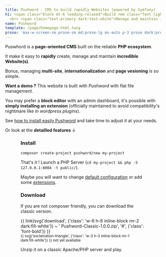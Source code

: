 ```yaml
---
title: Pushword - CMS to build rapidly Websites (powered by Symfony)
h1: <span class="block mt-6 leading-relaxed">Build <em class="font-light">Content First</em> websites rapidly
  <br> <span class="text-primary dark:text-white">Manage and maintain it as quickly</span></span>
name: Pushword
template: /page/homepage.html.twig
prose: 'max-w-screen-sm prose-sm md:prose-lg mx-auto p-3 prose dark:prose-light'
---
```


<div class="flex flex-row max-w-screen-lg mx-auto mb-6">

<div class="p-3 pr-6 -mt-3" markdown=1>

Puswhord is a **page-oriented CMS** built on the reliable **PHP ecosystem**.

It make it easy to <strong>rapidly</strong> create, manage and maintain <strong>incredible Website(s)</strong>.

Bonus, managing <strong>multi-site</strong>, <strong>internationalization</strong> and <strong>page vesioning</strong> is so simple.

<strong>Want a demo ?</strong> This website is built with _Pushword_ with flat file management.

You may prefer a <strong>block editor</strong> with an admin dashboard, it's possible with **simply installing an extension** (officially maintained to avoid compatibility's nightmare like _in wordpress plugins_).

See [how to install easily Pushword](/installation) and take time to adjust it at your needs.

Or look at the <strong>detailled features</strong> ↓

</div>
<div class="hidden p-3 -mt-3 prose-sm rounded-sm shadow-lg bg-gray-50 dark:bg-gray-900 lg:block" style="width:400px;margin-right:-50px; margin-left:50px" markdown=1>

### Install

<pre><code class="text-sm shell" style="overflow-x: hidden;">composer create-project pushword/new my-project</code></pre>

That's it ! Launch a PHP Server (`cd my-project && php -S 127.0.0.1:8004 -t public/`).

Maybe you will want to change [default configuration](/configuration) or add some [extensions](/extensions).

### Download

If you are not composer friendly, you can download the classic version.

<p class="text-center">{{ link(svg('download', {'class': 'w-6 h-6 inline-block mr-2 dark:fill-white'}) ~ ' Pushword-Classic-1.0.0.zip', '#', {'class': 'font-bold'}) }}
<br><small>{{ svg('exclamation-triangle', {'class': 'w-3 h-3 inline-block mr-1 dark:fill-white'}) }} not yet available</small></p>

Unzip it on a classic Apache/PHP server and play.

</div>
</div>

<div class="absolute hidden transform -right-14 w-96 -top-10 2xl:block 2xl:w-60 rotate-12" style="height:150vh">
  <div class="w-full h-full bg-repeat text-primary-100 heropattern-bubbles-gray-200">
  </div>
</div>

<!-- next: show a preview there -->

<div class="p-3 relative mb-6 shadow-sm bg-gray-50 dark:bg-gray-800 from-gray-50 to-white dark:from-gray-900 dark:to-gray-800">
    <div class="max-w-screen-sm mx-auto">
        <h2 class="pt-12 pb-6 text-4xl">Features<br><small class="text-lg">Create content and publish it on the web smoothly</small></h2>
    </div>

<div class="grid max-w-screen-sm md:max-w-screen-2xl grid-cols-2 gap-4 mx-auto md:px-12 md:grid-cols-4 xl:grid-cols-6  ">
    <div class="col-span-2">
        <!-- Edit -->
        <div class="px-3 py-6 mb-6 rounded-lg dark:bg-gray-900 bg-white shadow dark:text-gray-50">
            <h2 class="flex mb-6 text-xl font-medium">
                <div class="flex-shrink-0">
                    <div class="flex items-center justify-center w-10 h-10 mt-2 text-white bg-green-500 rounded-full">{{
                        svg('tools') }}</div>
                </div>
                <div class="ml-3 text-green-500">Easy to install<br><small>Run it in a few seconds</small></div>
            </h2>
            <div>
                <p>Pushword run on a classic up to date <strong>PHP</strong> environnement (and Composer). You have this on your machine or just a cheap shared host ? So you are able to install it in a few seconds.</p>
                <p><a href="/installation">Learn more about requirements and installation.</a></p>
                <p>By default, it works without dirty work. It looks <strong>so simple</strong>. But don't be wrong, you can do amazing custom thing with it !</p>
                <p class="text-sm font-light text-center text-green-500"><strong style="color: rgba(16, 185, 129, var(--tw-text-opacity));">PHP 8</strong> // Symfony 7</p>
            </div>
        </div>
        <div class="px-3 py-6 mb-6 rounded-lg dark:bg-gray-900 bg-white shadow dark:text-gray-50">
            <h2 class="flex mb-6 text-xl font-medium">
                <div class="flex-shrink-0">
                    <div class="flex items-center justify-center w-10 h-10 mt-2 text-white bg-indigo-500 rounded-full">
                        {{ svg('wave-square') }}</div>
                </div>
                <div class="ml-3 text-indigo-500">Extendable<br><small>Look ! It's a symfony application under the hood</small>
                </div>
            </h2>
            <div>
                <p>To create <strong>Multiple sites</strong> with <strong>multiple languages</strong> (i18n) and managing them on <strong>multiple domains</strong> you don't need to extend the core. <strong>Simple site</strong> and <strong>complex content network</strong> can be managed easily with Pushword without extension.</p>
                <p>You want a <strong>blog</strong> or a <strong>documentation website</strong> ? Just install Pushword and play.</p>
                <p>Want another feature ? Look at the <a href="/extensions">{{ svg('puzzle-piece') }}&nbsp;extensions</a>.</p>
                <p>Not finding the one you want ? Pushword is built as a <strong>symfony bundle</strong> so just extend your research to them or find an expert developper to make your wish reality.</p>
            </div>
        </div>
    </div>
    <div class="col-span-2">
        <div class="px-3 py-6 mb-6 rounded-lg dark:bg-gray-900 bg-white shadow dark:text-gray-50">
            <h2 class="flex mb-6 text-xl font-medium">
                <div class="flex-shrink-0">
                    <div class="flex items-center justify-center w-10 h-10 mt-2 text-white bg-blue-500 rounded-full">
                        {{ svg('feather-alt') }}
                    </div>
                </div>
                <div class="ml-3 text-blue-500">Just Write<br><small>Are you more Flat-file CMS or Full Featured Admin <em>Notion-Like</em>
                        ?</small></div>
            </h2>
            <div>
                <p>Pushword offers the two ways to manage a site :</p>

                <ul>
                    <li>A <strong>simple, functionnable and efficient default Admin</strong>, if you come from Wordpress, you will find your way easily. Have a look to the <em>Notion-Like</em> <a href="/extension/admin-block-editor">block editor</a></li>
                    <li>a <strong>powerfull flat-file CMS</strong>, you will be able to edit your content or your template files from where you want (nextcloud folder, VSCode, Obsidian, git compatible...)</li>
                </ul>
            </div>
        </div>
        <div class="px-3 py-6 mb-6 rounded-lg dark:bg-gray-900 bg-white shadow dark:text-gray-50">
            <h2 class="flex mb-6 text-xl font-medium">
                <div class="flex-shrink-0">
                    <div class="flex items-center justify-center w-10 h-10 pt-1 mt-2 text-white bg-red-500 rounded-full">
                        {{ svg('paint-roller') }}
                    </div>
                </div>
                <div class="ml-3 text-red-500">Be unique : theme it quickly<br><small>Do you know Tailwind CSS and Twig ?</small>
                </div>
            </h2>
            <div>
                <p>Thanks to <strong>Tailwind CSS</strong> and <strong>Twig</strong>, you will be able to customize the default theme rapidly if you master html and css.</p>
                <p>Maybe you will prefer rebuild your own custom theme. Do as you wish, you use Pushword.</p>
                <p>{{ svg('eye') }} Want to see how easy it is ? See this documentation website {{ link('assets', 'https://github.com/Pushword/Pushword/tree/main/packages/docs') }} and {{ link('template files', 'https://github.com/Pushword/Pushword/tree/main/packages/skeleton/templates/pushword.piedweb.com') }}.</p>
            </div>
        </div>
    </div>
    <div class="flex flex-col items-start col-span-2 xl:flex-col md:col-span-4 xl:col-span-2 md:flex-row xl:col-start-auto md:space-x-3 xl:space-x-0">
        <div class="px-3 py-6 mb-6 rounded-lg dark:bg-gray-900 bg-white shadow dark:text-gray-50">
            <h2 class="flex mb-6 text-xl font-medium">
                <div class="flex-shrink-0">
                    <div class="flex items-center justify-center w-10 h-10 mt-2 text-white bg-pink-500 rounded-full">
                        {{ svg('star') }}
                    </div>
                </div>
                <div class="ml-3 text-pink-500">Searchable website<br><small>Want to be found on google ?</small>
                </div>
            </h2>
            <div>
                <p>Pushword was initially crafted by a <strong>seo</strong> and <strong>developper</strong> consultant. Being on the first page of search result matters !</p>
                <p>So Pushword manage <strong>title</strong>, <strong>h1</strong>, <strong>schema</strong>, <strong>meta</strong>, <strong>nice url</strong> and so .</p>
                <p>But discover more SEO feature like <strong>health checker</strong> (dead links checker), <strong>internal links improver</strong> (suggest links to add in your content) and more...</p>
                <p>Woring about speed to perform on Google Discover ? If default installation is not fast enough for you, you will fall in love with the <a href="/extension/static-generator">{{ svg('bolt') }} Static Website Generator</a>.</p>
            </div>
        </div>
        <div class="px-3 py-6 mb-6 rounded-lg md:-mt-24 xl:mt-0 dark:bg-gray-900 bg-white shadow dark:text-gray-50">
            <h2 class="flex mb-6 text-xl font-medium">
                <div class="flex-shrink-0">
                    <div class="flex items-center justify-center w-10 h-10 pt-1 mt-2 text-white bg-purple-500 rounded-full">
                        {{ svg('gem') }}
                    </div>
                </div>
                <div class="ml-3 text-purple-500">Design to last<br><small>Do you want to rebuild a new fancy website each year
                        ?</small>
                </div>
            </h2>
            <div>
                <p>Pushword is crafted to last. Source code is <strong>high quality</strong>, <strong>open source</strong> and <strong>well tested</strong>.</p>
                <p>Bringing a new feature or refactor your code will be painless. Thanks to <strong>symfony best practices</strong> and <strong>code static analysis</strong> it will last in the time.</p>
            </div>
        </div>
    </div>

</div>
</div>

<div class="max-w-screen-sm p-3 mx-auto">

<h2 class="text-2xl pt-9"><small>Thanks to open source package and their contributors</small><br>Pushword CMS is built on top of</h2>

<ul class="flex flex-row my-6 space-x-6 list-none">
    <li class="text-center"><a href="https://symfony.com"><img src="/media/symfony.svg" alt="Symfony PHP Framework" class="h-16"><small>Symfony</small></a></li>
    <li class="text-center"><a href="https://tailwindcss.com"><img src="/media/tailwind.svg" alt="Tailwind CSS" class="w-16 h-16 mx-auto rounded-full"><small>Tailwind CSS</small></a></li>
    <li class="text-center"><a href="https://codex.so/editor"><img src="/media/editorjs.svg" alt="Editor.js" class="h-16"><small>Editor.js</a></small></li>
    <li class="text-center"><a href="https://sonata-project.org"><img src="/media/sonata.svg" alt="Editor.js" class="w-16 h-16 mx-auto bg-gray-300 rounded-full"><small>Sonata</small></a></li>

</ul>

<div class="pt-3 pb-12 prose dark:prose-light">
{% apply markdown %}
And a few more amazon open source ({{ link('dependencies', 'https://github.com/Pushword/Pushword/blob/main/composer.json') }}).
{% endapply %}

</div>

</div>

<div class="shadow-sm bg-gray-50 -mb-14 dark:bg-gray-800">
<div class="max-w-screen-sm p-3 py-12 mx-auto prose-sm prose md:prose-lg dark:prose-light">

<h2 class="font-bold">Next</h2>
{% apply markdown %}
Time to [read the docs](/installation) or have a look to the {{ link(svg('github') ~ ' source code', 'https://github.com/Pushword/pushword') }}.

And follow {{ link('@Robind4', 'https://twitter.com/Robind4') }} on twitter or {{ link('github', 'https://github.com/Pushword/pushword') }} to be notified about updates.
{% endapply %}

</div>
</div>
